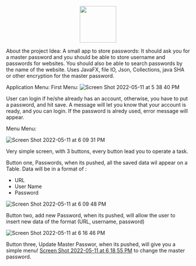 <div id="header" align="center">
  <img src="https://media.giphy.com/media/M9gbBd9nbDrOTu1Mqx/giphy.gif" width="100"/>
</div>


About the project Idea: A small app to store passwords: It should ask you for a master password and you should be able to store username and passwords for websites. You should also be able to search passwords by the name of the website. Uses JavaFX, file IO, Json, Collections, java SHA or other encryption for the master password.

Application Menu:
First Menu: 
![Screen Shot 2022-05-11 at 5 38 40 PM](https://user-images.githubusercontent.com/98445818/167963764-97c1251b-409f-4230-8752-5bdfee8ad10f.png)


User can login if he/she already has an account, otherwise, you have to put a password, and hit save. A message will let you know that your account is ready, and you can login. If the password is alredy used, error message will appear. 

Menu Menu: 

![Screen Shot 2022-05-11 at 6 09 31 PM](https://user-images.githubusercontent.com/98445818/167963903-b9797747-1504-4e0e-8390-f4564aad017e.png)

Very simple screen, with 3 buttons, every button lead you to operate a task. 

Button one, Passwords, when its pushed, all the saved data wil appear on a Table. Data will be in a format of :
- URL 
- User Name
- Password

![Screen Shot 2022-05-11 at 6 09 48 PM](https://user-images.githubusercontent.com/98445818/167964076-2e43264c-b99a-4bac-878e-fef68bc98dc5.png)

Button two, add new Password, when its pushed, will allow the user to insert new data of the format (URL, username, password)

![Screen Shot 2022-05-11 at 6 16 46 PM](https://user-images.githubusercontent.com/98445818/167964137-abe4e8c7-14b9-4574-88a6-2f2a95cd47a6.png)

Button three, Update Master Passwor, when its pushed, will give you a simple menu!
[Screen Shot 2022-05-11 at 6 18 55 PM](https://user-images.githubusercontent.com/98445818/167964275-1d9fa464-3b1d-497f-8971-11a5316b4da4.png)
 to change the master password.


